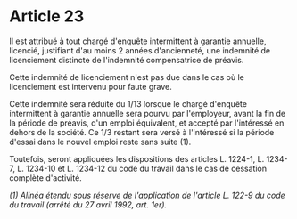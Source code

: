 # Article 23

Il est attribué à tout chargé d'enquête intermittent à garantie annuelle, licencié, justifiant d'au moins 2 années d'ancienneté, une indemnité de licenciement distincte de l'indemnité compensatrice de préavis.

Cette indemnité de licenciement n'est pas due dans le cas où le licenciement est intervenu pour faute grave.

Cette indemnité sera réduite du 1/13 lorsque le chargé d'enquête intermittent à garantie annuelle sera pourvu par l'employeur, avant la fin de la période de préavis, d'un emploi équivalent, et accepté par l'intéressé en dehors de la société. Ce 1/3 restant sera versé à l'intéressé si la période d'essai dans le nouvel emploi reste sans suite (1).

Toutefois, seront appliquées les dispositions des articles L. 1224-1, L. 1234-7, L. 1234-10 et L. 1234-12 du code du travail dans le cas de cessation complète d'activité.

*(1) Alinéa étendu sous réserve de l'application de l'article L. 122-9 du code du travail (arrêté du 27 avril 1992, art. 1er).*

